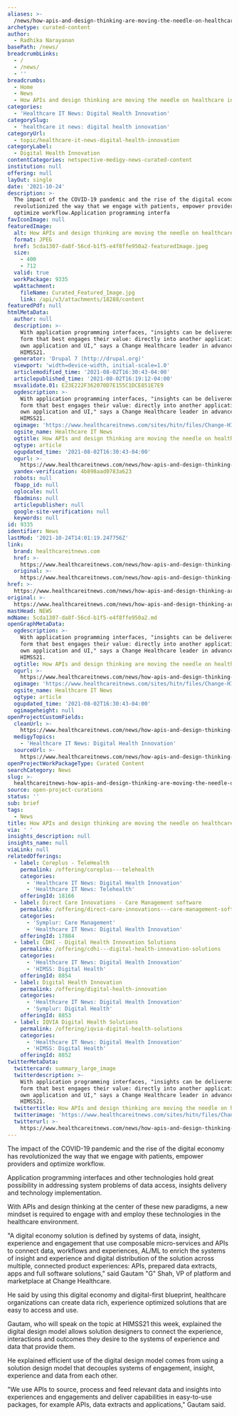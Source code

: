 ```yaml
---
aliases: >-
  /news/how-apis-and-design-thinking-are-moving-the-needle-on-healthcare-innovation
archetype: curated-content
author:
  - Radhika Narayanan
basePath: /news/
breadcrumbLinks:
  - /
  - /news/
  - ''
breadcrumbs:
  - Home
  - News
  - How APIs and design thinking are moving the needle on healthcare innovation
categories:
  - 'Healthcare IT News: Digital Health Innovation'
categorySlug:
  - 'healthcare it news: digital health innovation'
categoryUrl:
  - topic/healthcare-it-news-digital-health-innovation
categoryLabel:
  - Digital Health Innovation
contentCategories: netspective-medigy-news-curated-content
institution: null
offering: null
layOut: single
date: '2021-10-24'
description: >-
  The impact of the COVID-19 pandemic and the rise of the digital economy has
  revolutionized the way that we engage with patients, empower providers and
  optimize workflow.Application programming interfa
favIconImage: null
featuredImage:
  alt: How APIs and design thinking are moving the needle on healthcare innovation
  format: JPEG
  href: 5cda1307-da8f-56cd-b1f5-e4f8ffe950a2-featuredImage.jpeg
  size:
    - 400
    - 712
  valid: true
  workPackage: 9335
  wpAttachment:
    fileName: Curated_Featured_Image.jpg
    link: /api/v3/attachments/18288/content
featuredPdf: null
htmlMetaData:
  author: null
  description: >-
    With application programming interfaces, "insights can be delivered in a
    form that best engages their value: directly into another application or its
    own application and UI," says a Change Healthcare leader in advance of
    HIMSS21.
  generator: 'Drupal 7 (http://drupal.org)'
  viewport: 'width=device-width, initial-scale=1.0'
  articlemodified_time: '2021-08-02T16:30:43-04:00'
  articlepublished_time: '2021-08-02T16:19:12-04:00'
  msvalidate.01: E23E222F362070D7E155C1DCE851E7E9
  ogdescription: >-
    With application programming interfaces, "insights can be delivered in a
    form that best engages their value: directly into another application or its
    own application and UI," says a Change Healthcare leader in advance of
    HIMSS21.
  ogimage: 'https://www.healthcareitnews.com/sites/hitn/files/Change-HITN_0_0_0_0.jpg'
  ogsite_name: Healthcare IT News
  ogtitle: How APIs and design thinking are moving the needle on healthcare innovation
  ogtype: article
  ogupdated_time: '2021-08-02T16:30:43-04:00'
  ogurl: >-
    https://www.healthcareitnews.com/news/how-apis-and-design-thinking-are-moving-needle-healthcare-innovation
  yandex-verification: 4b898aad0783a623
  robots: null
  fbapp_id: null
  oglocale: null
  fbadmins: null
  articlepublisher: null
  google-site-verification: null
  keywords: null
id: 9335
identifier: News
lastMod: '2021-10-24T14:01:19.247756Z'
link:
  brand: healthcareitnews.com
  href: >-
    https://www.healthcareitnews.com/news/how-apis-and-design-thinking-are-moving-needle-healthcare-innovation
  original: >-
    https://www.healthcareitnews.com/news/how-apis-and-design-thinking-are-moving-needle-healthcare-innovation
href: >-
  https://www.healthcareitnews.com/news/how-apis-and-design-thinking-are-moving-needle-healthcare-innovation
original: >-
  https://www.healthcareitnews.com/news/how-apis-and-design-thinking-are-moving-needle-healthcare-innovation
mastHead: NEWS
mdName: 5cda1307-da8f-56cd-b1f5-e4f8ffe950a2.md
openGraphMetaData:
  ogdescription: >-
    With application programming interfaces, "insights can be delivered in a
    form that best engages their value: directly into another application or its
    own application and UI," says a Change Healthcare leader in advance of
    HIMSS21.
  ogtitle: How APIs and design thinking are moving the needle on healthcare innovation
  ogurl: >-
    https://www.healthcareitnews.com/news/how-apis-and-design-thinking-are-moving-needle-healthcare-innovation
  ogimage: 'https://www.healthcareitnews.com/sites/hitn/files/Change-HITN_0_0_0_0.jpg'
  ogsite_name: Healthcare IT News
  ogtype: article
  ogupdated_time: '2021-08-02T16:30:43-04:00'
  ogimageheight: null
openProjectCustomFields:
  cleanUrl: >-
    https://www.healthcareitnews.com/news/how-apis-and-design-thinking-are-moving-needle-healthcare-innovation
  medigyTopics:
    - 'Healthcare IT News: Digital Health Innovation'
  sourceUrl: >-
    https://www.healthcareitnews.com/news/how-apis-and-design-thinking-are-moving-needle-healthcare-innovation
openProjectWorkPackageType: Curated Content
searchCategory: News
slug: >-
  healthcareitnews-how-apis-and-design-thinking-are-moving-the-needle-on-healthcare-innovation
source: open-project-curations
status: ''
sub: brief
tags:
  - News
title: How APIs and design thinking are moving the needle on healthcare innovation
via: ' '
insights_description: null
insights_name: null
viaLink: null
relatedOfferings:
  - label: Coreplus - TeleHealth
    permalink: /offering/coreplus---telehealth
    categories:
      - 'Healthcare IT News: Digital Health Innovation'
      - 'Healthcare IT News: Telehealth'
    offeringId: 18166
  - label: Direct Care Innovations - Care Management software
    permalink: /offering/direct-care-innovations---care-management-software
    categories:
      - 'Symplur: Care Management'
      - 'Healthcare IT News: Digital Health Innovation'
    offeringId: 17884
  - label: CDHI - Digital Health Innovation Solutions
    permalink: /offering/cdhi---digital-health-innovation-solutions
    categories:
      - 'Healthcare IT News: Digital Health Innovation'
      - 'HIMSS: Digital Health'
    offeringId: 8854
  - label: Digital Health Innovation
    permalink: /offering/digital-health-innovation
    categories:
      - 'Healthcare IT News: Digital Health Innovation'
      - 'Symplur: Digital Health'
    offeringId: 8853
  - label: IQVIA Digital Health Solutions
    permalink: /offering/iqvia-digital-health-solutions
    categories:
      - 'Healthcare IT News: Digital Health Innovation'
      - 'HIMSS: Digital Health'
    offeringId: 8852
twitterMetaData:
  twittercard: summary_large_image
  twitterdescription: >-
    With application programming interfaces, "insights can be delivered in a
    form that best engages their value: directly into another application or its
    own application and UI," says a Change Healthcare leader in advance of
    HIMSS21.
  twittertitle: How APIs and design thinking are moving the needle on healthcare innovation
  twitterimage: 'https://www.healthcareitnews.com/sites/hitn/files/Change-HITN_0_0_0_0.jpg'
  twitterurl: >-
    https://www.healthcareitnews.com/news/how-apis-and-design-thinking-are-moving-needle-healthcare-innovation
---
```

<p>The impact of the COVID-19 pandemic and the rise of the digital economy has revolutionized the way that we engage with patients, empower providers and optimize workflow.</p><p>Application programming interfaces and other technologies hold great possibility in addressing system problems of data access, insights delivery and technology implementation.</p><p>With APIs and design thinking at the center of these new paradigms, a new mindset is required to engage with and employ these technologies in the healthcare environment.</p><p>"A digital economy solution is defined by systems of data, insight, experience and engagement that use composable micro-services and APIs to connect data, workflows and experiences, AL/ML to enrich the systems of insight and experience and digital distribution of the solution across multiple, connected product experiences: APIs, prepared data extracts, apps and full software solutions," said Gautam "G" Shah, VP of platform and marketplace at Change Healthcare.</p><p>He said by using this digital economy and digital-first blueprint, healthcare organizations can create data rich, experience optimized solutions that are easy to access and use.</p><p>Gautam, who will speak on the topic at HIMSS21 this week, explained the digital design model allows solution designers to connect the experience, interactions and outcomes they desire to the systems of experience and data that provide them.</p><p>He explained efficient use of the digital design model comes from using a solution design model that decouples systems of engagement, insight, experience and data from each other.</p><p>"We use APIs to source, process and feed relevant data and insights into experiences and engagements and deliver capabilities in easy-to-use packages, for example APIs, data extracts and applications," Gautam said.</p>